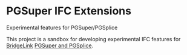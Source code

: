 # PGSuper IFC Extensions
Experimental features for PGSuper/PGSplice

This project is a sandbox for developing experimental IFC features for [BridgeLink](github.com/wsdot/bridgelink) [PGSuper and PGSplice](github.com/wsdot/pgsuper). 

